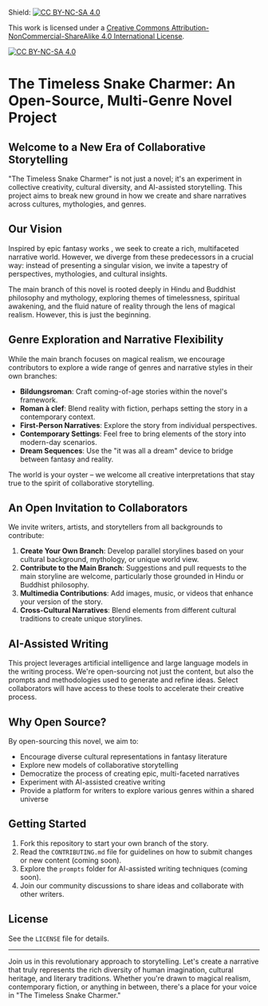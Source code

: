 Shield: [![CC BY-NC-SA 4.0][cc-by-nc-sa-shield]][cc-by-nc-sa]

This work is licensed under a
[Creative Commons Attribution-NonCommercial-ShareAlike 4.0 International License][cc-by-nc-sa].

[![CC BY-NC-SA 4.0][cc-by-nc-sa-image]][cc-by-nc-sa]

[cc-by-nc-sa]: http://creativecommons.org/licenses/by-nc-sa/4.0/
[cc-by-nc-sa-image]: https://licensebuttons.net/l/by-nc-sa/4.0/88x31.png
[cc-by-nc-sa-shield]: https://img.shields.io/badge/License-CC%20BY--NC--SA%204.0-lightgrey.svg

# The Timeless Snake Charmer: An Open-Source, Multi-Genre Novel Project

## Welcome to a New Era of Collaborative Storytelling

"The Timeless Snake Charmer" is not just a novel; it's an experiment in collective creativity, cultural diversity, and AI-assisted storytelling. This project aims to break new ground in how we create and share narratives across cultures, mythologies, and genres.

## Our Vision

Inspired by epic fantasy works , we seek to create a rich, multifaceted narrative world. However, we diverge from these predecessors in a crucial way: instead of presenting a singular vision, we invite a tapestry of perspectives, mythologies, and cultural insights.

The main branch of this novel is rooted deeply in Hindu and Buddhist philosophy and mythology, exploring themes of timelessness, spiritual awakening, and the fluid nature of reality through the lens of magical realism. However, this is just the beginning.

## Genre Exploration and Narrative Flexibility

While the main branch focuses on magical realism, we encourage contributors to explore a wide range of genres and narrative styles in their own branches:

* **Bildungsroman**: Craft coming-of-age stories within the novel's framework.
* **Roman à clef**: Blend reality with fiction, perhaps setting the story in a contemporary context.
* **First-Person Narratives**: Explore the story from individual perspectives.
* **Contemporary Settings**: Feel free to bring elements of the story into modern-day scenarios.
* **Dream Sequences**: Use the "it was all a dream" device to bridge between fantasy and reality.

The world is your oyster – we welcome all creative interpretations that stay true to the spirit of collaborative storytelling.

## An Open Invitation to Collaborators

We invite writers, artists, and storytellers from all backgrounds to contribute:

1. **Create Your Own Branch**: Develop parallel storylines based on your cultural background, mythology, or unique world view.
2. **Contribute to the Main Branch**: Suggestions and pull requests to the main storyline are welcome, particularly those grounded in Hindu or Buddhist philosophy.
3. **Multimedia Contributions**: Add images, music, or videos that enhance your version of the story.
4. **Cross-Cultural Narratives**: Blend elements from different cultural traditions to create unique storylines.

## AI-Assisted Writing

This project leverages artificial intelligence and large language models in the writing process. We're open-sourcing not just the content, but also the prompts and methodologies used to generate and refine ideas. Select collaborators will have access to these tools to accelerate their creative process.

## Why Open Source?

By open-sourcing this novel, we aim to:

* Encourage diverse cultural representations in fantasy literature
* Explore new models of collaborative storytelling
* Democratize the process of creating epic, multi-faceted narratives
* Experiment with AI-assisted creative writing
* Provide a platform for writers to explore various genres within a shared universe

## Getting Started

1. Fork this repository to start your own branch of the story.
2. Read the `CONTRIBUTING.md` file for guidelines on how to submit changes or new content (coming soon).
3. Explore the `prompts` folder for AI-assisted writing techniques (coming soon).
4. Join our community discussions to share ideas and collaborate with other writers.

## License

See the `LICENSE` file for details.

---

Join us in this revolutionary approach to storytelling. Let's create a narrative that truly represents the rich diversity of human imagination, cultural heritage, and literary traditions. Whether you're drawn to magical realism, contemporary fiction, or anything in between, there's a place for your voice in "The Timeless Snake Charmer."
